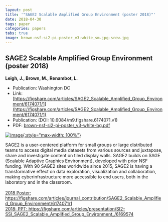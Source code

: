 ```yaml
---
layout: post
title: '"SAGE2 Scalable Amplified Group Environment (poster 2018)"'
date: 2018-04-30
tags: paper
categories: papers
tabs: true
image: brown-nsf-si2-pi-poster_v3-white_sm.jpg-srcw.jpg
---
```


## SAGE2 Scalable Amplified Group Environment (poster 2018)
**Leigh, J., Brown, M., Renambot, L.**
- Publication: Washington DC
- Link: [https://figshare.com/articles/SAGE2_Scalable_Amplified_Group_Environment/6174071/1](https://figshare.com/articles/SAGE2_Scalable_Amplified_Group_Environment/6174071/1)
- Publication: (DOI: 10.6084/m9.figshare.6174071.v1)
- PDF: [brown-nsf-si2-pi-poster_v3-white-bg.pdf](/documents/brown-nsf-si2-pi-poster_v3-white-bg.pdf)


[![image](https://www.evl.uic.edu/output/originals/brown-nsf-si2-pi-poster_v3-white_sm.jpg-srcw.jpg){:style="max-width: 100%"}](https://www.evl.uic.edu/output/originals/brown-nsf-si2-pi-poster_v3-white_sm.jpg-srcw.jpg)

SAGE2 is a user-centered platform for small groups or large distributed teams to access digital media datasets from various sources and juxtapose, share and investigate content on tiled display walls. SAGE2 builds on SAGE (Scalable Adaptive Graphics Environment), developed with prior NSF funding. With 90 SAGE2 sites worldwide since 2015, SAGE2 is having a transformative effect on data exploration, visualization and collaboration, making cyberinfrastructure more accessible to end users, both in the laboratory and in the classroom.<br><br>
<a href="https://figshare.com/articles/journal_contribution/SAGE2_Scalable_Amplified_Group_Environment/6174071/1">2018 Poster: https://figshare.com/articles/journal_contribution/SAGE2_Scalable_Amplified_Group_Environment/6174071/1</a><br>
<a href="https://figshare.com/articles/presentation/SI2-SSI_SAGE2_Scalable_Amplified_Group_Environment_/6169574">2018: PPT: https://figshare.com/articles/presentation/SI2-SSI_SAGE2_Scalable_Amplified_Group_Environment_/6169574</a>